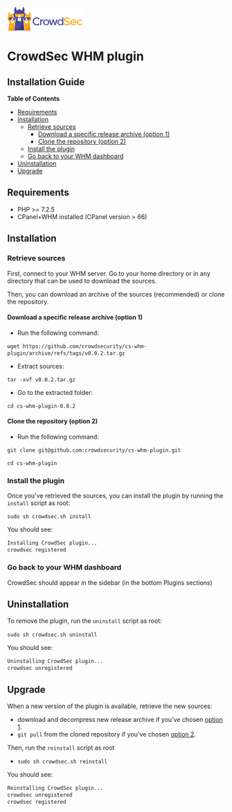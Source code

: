 ![CrowdSec Logo](images/logo_crowdsec.png)

# CrowdSec WHM plugin

## Installation Guide


<!-- START doctoc generated TOC please keep comment here to allow auto update -->
<!-- DON'T EDIT THIS SECTION, INSTEAD RE-RUN doctoc TO UPDATE -->
**Table of Contents**

- [Requirements](#requirements)
- [Installation](#installation)
  - [Retrieve sources](#retrieve-sources)
    - [Download a specific release archive (option 1)](#download-a-specific-release-archive-option-1)
    - [Clone the repository (option 2)](#clone-the-repository-option-2)
  - [Install the plugin](#install-the-plugin)
  - [Go back to your WHM dashboard](#go-back-to-your-whm-dashboard)
- [Uninstallation](#uninstallation)
- [Upgrade](#upgrade)

<!-- END doctoc generated TOC please keep comment here to allow auto update -->


## Requirements

- PHP >= 7.2.5
- CPanel+WHM installed (CPanel version > 66)


## Installation

### Retrieve sources

First, connect to your WHM server.
Go to your home directory or in any directory that can be used to download the sources.

Then, you can download an archive of the sources (recommended) or clone the repository.

#### Download a specific release archive (option 1)

* Run the following command:

```shell
wget https://github.com/crowdsecurity/cs-whm-plugin/archive/refs/tags/v0.0.2.tar.gz
```

* Extract sources:

```shell
tar -xvf v0.0.2.tar.gz
``` 

* Go to the extracted folder:

```shell
cd cs-whm-plugin-0.0.2
``` 


#### Clone the repository (option 2)

* Run the following command:

```shell
git clone git@github.com:crowdsecurity/cs-whm-plugin.git
```
```shell
cd cs-whm-plugin
```


### Install the plugin

Once you've retrieved the sources, you can install the plugin by running the `install` script as root:

```shell
sudo sh crowdsec.sh install
```
    
You should see:

```
Installing CrowdSec plugin...
crowdsec registered
```

### Go back to your WHM dashboard


CrowdSec should appear in the sidebar (in the bottom Plugins sections)


## Uninstallation

To remove the plugin, run the `uninstall` script as root:


```sudo sh crowdsec.sh uninstall```
    
You should see:

```
Uninstalling CrowdSec plugin...
crowdsec unregistered
```

## Upgrade

When a new version of the plugin is available, retrieve the new sources: 
- download and decompress new release archive if you've chosen [option 1](#download-a-specific-release-archive-option-1).
- `git pull` from the cloned repository if you've chosen [option 2](#clone-the-repository-option-2).

Then, run the `reinstall` script as root

* ```sudo sh crowdsec.sh reinstall```

You should see:

```
Reinstalling CrowdSec plugin...
crowdsec unregistered
crowdsec registered
```

